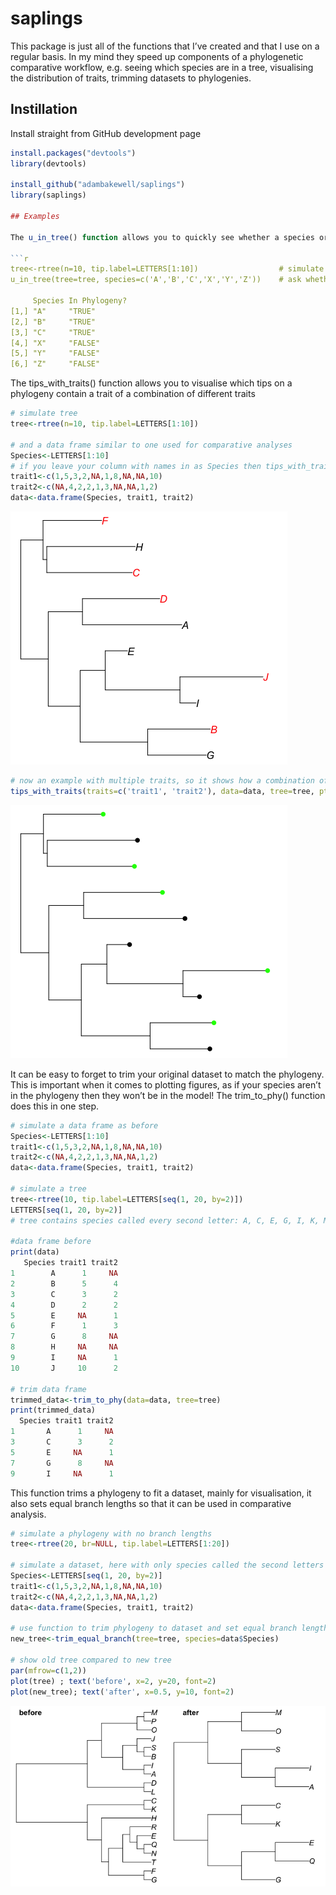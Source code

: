 # saplings

This package is just all of the functions that I’ve created and that I use on a regular basis. In my mind they speed up components of a phylogenetic comparative workflow, e.g. seeing which species are in a tree, visualising the distribution of traits, trimming datasets to phylogenies.

## Instillation

Install straight from GitHub development page

```r
install.packages("devtools")
library(devtools)

install_github("adambakewell/saplings")
library(saplings)

## Examples

The u_in_tree() function allows you to quickly see whether a species or a list of species are within the phylogeny that you are using

```r
tree<-rtree(n=10, tip.label=LETTERS[1:10])			 		# simulate tree
u_in_tree(tree=tree, species=c('A','B','C','X','Y','Z')) 	# ask whether it contains list of species

     Species In Phylogeny?
[1,] "A"     "TRUE"       
[2,] "B"     "TRUE"       
[3,] "C"     "TRUE"       
[4,] "X"     "FALSE"      
[5,] "Y"     "FALSE"      
[6,] "Z"     "FALSE"      
```

The tips_with_traits() function allows you to visualise which tips on a phylogeny contain a trait of a combination of different traits

```r
# simulate tree
tree<-rtree(n=10, tip.label=LETTERS[1:10])

# and a data frame similar to one used for comparative analyses
Species<-LETTERS[1:10]
# if you leave your column with names in as Species then tips_with_traits will automatically match species names to names on the phylogeny, otherwise specify names.col="my species column name" in the main command
trait1<-c(1,5,3,2,NA,1,8,NA,NA,10)
trait2<-c(NA,4,2,2,1,3,NA,NA,1,2)
data<-data.frame(Species, trait1, trait2)
```

![plot with one trait](figures/tips_with_traits1.png)

```r
# now an example with multiple traits, so it shows how a combination of traits going into a PGLS are distributed for example... instead of colouring the names you can mark the tips with dots.
tips_with_traits(traits=c('trait1', 'trait2'), data=data, tree=tree, ptype='tips', pres.col='green')
```

![plot with multiple traits](figures/tips_with_traits2.png)

It can be easy to forget to trim your original dataset to match the phylogeny. This is important when it comes to plotting figures, as if your species aren’t in the phylogeny then they won’t be in the model! The trim_to_phy() function does this in one step.

```r
# simulate a data frame as before
Species<-LETTERS[1:10]										
trait1<-c(1,5,3,2,NA,1,8,NA,NA,10)
trait2<-c(NA,4,2,2,1,3,NA,NA,1,2)
data<-data.frame(Species, trait1, trait2)

# simulate a tree
tree<-rtree(10, tip.label=LETTERS[seq(1, 20, by=2)])
LETTERS[seq(1, 20, by=2)]
# tree contains species called every second letter: A, C, E, G, I, K, M, O, Q, S... Data frame contains species called the first 10 letters of the alpahabet, those not matching the phylogeny (e.g. B, D...) should be removed before plotting

#data frame before
print(data)
   Species trait1 trait2
1        A      1     NA
2        B      5      4
3        C      3      2
4        D      2      2
5        E     NA      1
6        F      1      3
7        G      8     NA
8        H     NA     NA
9        I     NA      1
10       J     10      2

# trim data frame
trimmed_data<-trim_to_phy(data=data, tree=tree)
print(trimmed_data)
  Species trait1 trait2
1       A      1     NA
3       C      3      2
5       E     NA      1
7       G      8     NA
9       I     NA      1
```

This function trims a phylogeny to fit a dataset, mainly for visualisation, it also sets equal branch lengths so that it can be used in comparative analysis.

```r
# simulate a phylogeny with no branch lengths
tree<-rtree(20, br=NULL, tip.label=LETTERS[1:20])

# simulate a dataset, here with only species called the second letters from A to T
Species<-LETTERS[seq(1, 20, by=2)]
trait1<-c(1,5,3,2,NA,1,8,NA,NA,10)
trait2<-c(NA,4,2,2,1,3,NA,NA,1,2)
data<-data.frame(Species, trait1, trait2)

# use function to trim phylogeny to dataset and set equal branch lengths
new_tree<-trim_equal_branch(tree=tree, species=data$Species)

# show old tree compared to new tree
par(mfrow=c(1,2))
plot(tree) ; text('before', x=2, y=20, font=2)
plot(new_tree); text('after', x=0.5, y=10, font=2)
```

![plot comparing trees before and after the function](figures/trim_equal_branch.png)